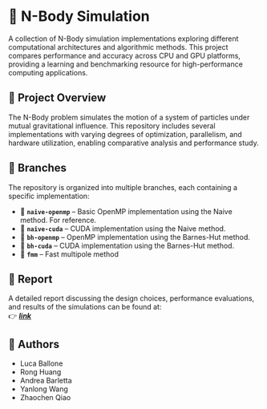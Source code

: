 # 🌌 N-Body Simulation

A collection of N-Body simulation implementations exploring different computational architectures and algorithmic methods. This project compares performance and accuracy across CPU and GPU platforms, providing a learning and benchmarking resource for high-performance computing applications.

## 🧠 Project Overview

The N-Body problem simulates the motion of a system of particles under mutual gravitational influence. This repository includes several implementations with varying degrees of optimization, parallelism, and hardware utilization, enabling comparative analysis and performance study.

## 🌿 Branches

The repository is organized into multiple branches, each containing a specific implementation:

- 🧮 **`naive-openmp`** – Basic OpenMP implementation using the Naive method. For reference.
- 🚀 **`naive-cuda`** – CUDA implementation using the Naive method.
- 🧮 **`bh-openmp`** – OpenMP implementation using the Barnes-Hut method.
- 🚀 **`bh-cuda`** – CUDA implementation using the Barnes-Hut method.
- 🧮 **`fmm`** – Fast multipole method


## 📄 Report

A detailed report discussing the design choices, performance evaluations, and results of the simulations can be found at:  
👉 **[*link*](#)**

## 👥 Authors

- Luca Ballone  
- Rong Huang  
- Andrea Barletta  
- Yanlong Wang  
- Zhaochen Qiao
